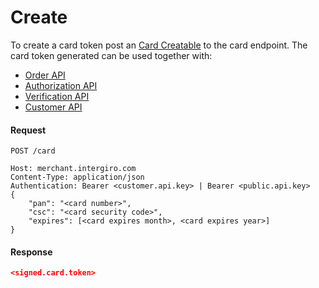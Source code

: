# Create

To create a card token post an [Card Creatable](../acquiring/reference.html#creatable-5) to the card endpoint. The card token generated can be used together with: 

- [Order API](../order/create.html)
- [Authorization API](../acquiring/api.html#authorization)
- [Verification API](../acquiring/api.html#verification)
- [Customer API](../customer/create.html)

#### Request
``` {1}
POST /card

Host: merchant.intergiro.com
Content-Type: application/json
Authentication: Bearer <customer.api.key> | Bearer <public.api.key>
{
	"pan": "<card number>",
	"csc": "<card security code>",
	"expires": [<card expires month>, <card expires year>]
}
```

#### Response
```json
<signed.card.token>
```
